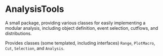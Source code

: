 # AnalysisTools

A small package, providing various classes for easily implementing a modular analysis, including object definition, event selection, cutflows, and distributions.

Provides classes (some templated, including interfaces) `Range`, `PlotMacro`, `Cut`, `Selection`, and `Analysis`.